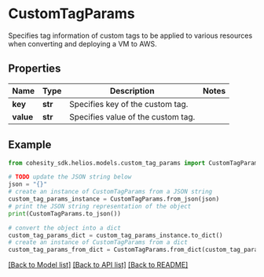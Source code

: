 # CustomTagParams

Specifies tag information of custom tags to be applied to various resources when converting and deploying a VM to AWS.

## Properties

Name | Type | Description | Notes
------------ | ------------- | ------------- | -------------
**key** | **str** | Specifies key of the custom tag. | 
**value** | **str** | Specifies value of the custom tag. | 

## Example

```python
from cohesity_sdk.helios.models.custom_tag_params import CustomTagParams

# TODO update the JSON string below
json = "{}"
# create an instance of CustomTagParams from a JSON string
custom_tag_params_instance = CustomTagParams.from_json(json)
# print the JSON string representation of the object
print(CustomTagParams.to_json())

# convert the object into a dict
custom_tag_params_dict = custom_tag_params_instance.to_dict()
# create an instance of CustomTagParams from a dict
custom_tag_params_from_dict = CustomTagParams.from_dict(custom_tag_params_dict)
```
[[Back to Model list]](../README.md#documentation-for-models) [[Back to API list]](../README.md#documentation-for-api-endpoints) [[Back to README]](../README.md)


